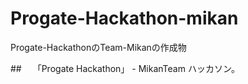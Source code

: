 # Progate-Hackathon-mikan
Progate-HackathonのTeam-Mikanの作成物

##　 「Progate Hackathon」 - MikanTeam
ハッカソン。
